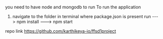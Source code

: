 you need to have node and mongodb to run
To run the application
1) navigate to the folder in terminal where package.json is present
run
---> npm install
---> npm start


repo link
https://github.com/karthikeya-io/ffsd1project